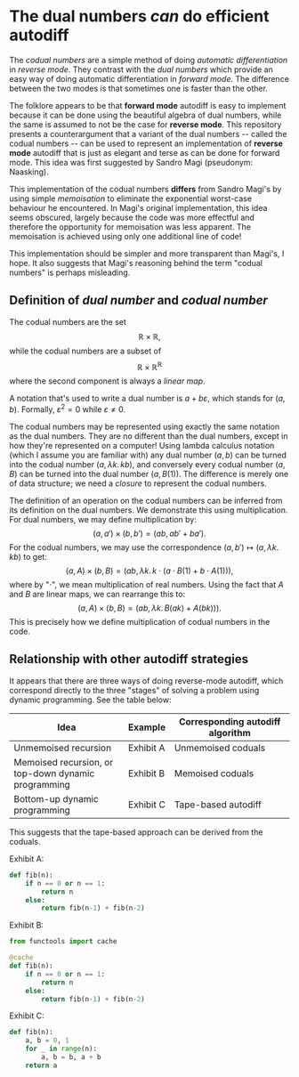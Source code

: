 #   The dual numbers *can* do efficient autodiff

The *codual numbers* are a simple method of doing *automatic differentiation* in *reverse mode*. They contrast with the *dual numbers* which provide an easy way of doing automatic differentiation in *forward mode*. The difference between the two modes is that sometimes one is faster than the other.

The folklore appears to be that **forward mode** autodiff is easy to implement because it can be done using the beautiful algebra of dual numbers, while the same is assumed to not be the case for **reverse mode**. This repository presents a counterargument that a variant of the dual numbers -- called the codual numbers -- can be used to represent an implementation of **reverse mode** autodiff that is just as elegant and terse as can be done for forward mode. This idea was first suggested by Sandro Magi (pseudonym: Naasking).

This implementation of the codual numbers **differs** from Sandro Magi's by using simple *memoisation* to eliminate the exponential worst-case behaviour he encountered. In Magi's original implementation, this idea seems obscured, largely because the code was more effectful and therefore the opportunity for memoisation was less apparent. The memoisation is achieved using only one additional line of code!

This implementation should be simpler and more transparent than Magi's, I hope. It also suggests that Magi's reasoning behind the term "codual numbers" is perhaps misleading.

## Definition of *dual number* and *codual number*

The codual numbers are the set
$$\mathbb R \times \mathbb R,$$
while the codual numbers are a subset of
$$\mathbb R \times \mathbb R ^ {\mathbb R}$$
where the second component is always a *linear map*.

A notation that's used to write a dual number is $a + b \varepsilon$, which stands for $(a,b)$. Formally, $\varepsilon^2 = 0$ while $\varepsilon \neq 0$.

The codual numbers may be represented using exactly the same notation as the dual numbers. They are no different than the dual numbers, except in how they're represented on a computer! Using lambda calculus notation (which I assume you are familiar with) any dual number $(a,b)$ can be turned into the codual number $(a, \lambda k. \,kb)$, and conversely every codual number $(a,B)$ can be turned into the dual number $(a,B(1))$. The difference is merely one of data structure; we need a *closure* to represent the codual numbers.

The definition of an operation on the codual numbers can be inferred from its definition on the dual numbers. We demonstrate this using multiplication. For dual numbers, we may define multiplication by:
$$(a,a') \times (b,b') = (ab, ab' + ba').$$
For the codual numbers, we may use the correspondence $(a,b') \mapsto (a, \lambda k. \,kb)$ to get:
$$(a,A) \times (b,B) = (ab, \lambda k. \,k\cdot(a\cdot B(1) + b\cdot A(1))),$$
where by "$\cdot$", we mean multiplication of real numbers. Using the fact that $A$ and $B$ are linear maps, we can rearrange this to:
$$(a,A) \times (b,B) = (ab, \lambda k. \,B(ak) + A(bk))).$$
This is precisely how we define multiplication of codual numbers in the code.

##  Relationship with other autodiff strategies

It appears that there are three ways of doing reverse-mode autodiff, which correspond directly to the three "stages" of solving a problem using dynamic programming. See the table below:


| Idea                                                      | Example   | Corresponding autodiff algorithm |
| --------------------------------------------------------- | --------- | -------------------------------- |
| Unmemoised recursion                                      | Exhibit A | Unmemoised coduals               |
| Memoised recursion, or <br/> top-down dynamic programming | Exhibit B | Memoised coduals                 |
| Bottom-up dynamic programming                             | Exhibit C | Tape-based autodiff              |

This suggests that the tape-based approach can be derived from the coduals.

Exhibit A:
```python
def fib(n):
    if n == 0 or n == 1:
        return n
    else:
        return fib(n-1) + fib(n-2)
```

Exhibit B:

```python
from functools import cache

@cache
def fib(n):
    if n == 0 or n == 1:
        return n
    else:
        return fib(n-1) + fib(n-2)
```

Exhibit C:

```python
def fib(n):
    a, b = 0, 1
    for _ in range(n):
        a, b = b, a + b
    return a
```